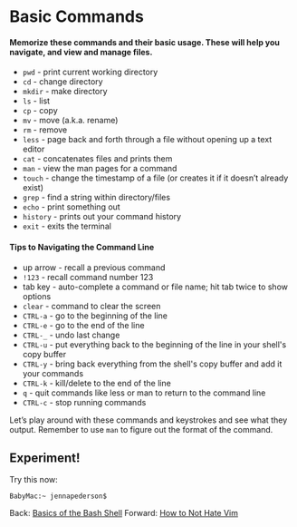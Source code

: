 # Basic Commands

#### Memorize these commands and their basic usage. These will help you navigate, and view and manage files.
- `pwd` - print current working directory
- `cd` - change directory
- `mkdir` - make directory
- `ls` - list
- `cp` - copy
- `mv` - move (a.k.a. rename)
- `rm` - remove
- `less` - page back and forth through a file without opening up a text editor
- `cat` - concatenates files and prints them
- `man` - view the man pages for a command
- `touch` - change the timestamp of a file (or creates it if it doesn’t already exist)
- `grep` - find a string within directory/files
- `echo` - print something out
- `history` - prints out your command history
- `exit` - exits the terminal

#### Tips to Navigating the Command Line
- up arrow - recall a previous command
- `!123` - recall command number 123
- tab key - auto-complete a command or file name; hit tab twice to show options
- `clear` - command to clear the screen
- `CTRL-a` - go to the beginning of the line
- `CTRL-e` - go to the end of the line
- `CTRL-_` - undo last change
- `CTRL-u` - put everything back to the beginning of the line in your shell's copy buffer
- `CTRL-y` - bring back everything from the shell's copy buffer and add it your commands
- `CTRL-k` - kill/delete to the end of the line
- `q` - quit commands like less or man to return to the command line
- `CTRL-c` - stop running commands

Let’s play around with these commands and keystrokes and see what they output. Remember to use `man` to figure out the format of the command.

## Experiment!

Try this now:
```
BabyMac:~ jennapederson$
```

Back: [Basics of the Bash Shell](03_bash_basics.md)
Forward: [How to Not Hate Vim](05_vim.md)
